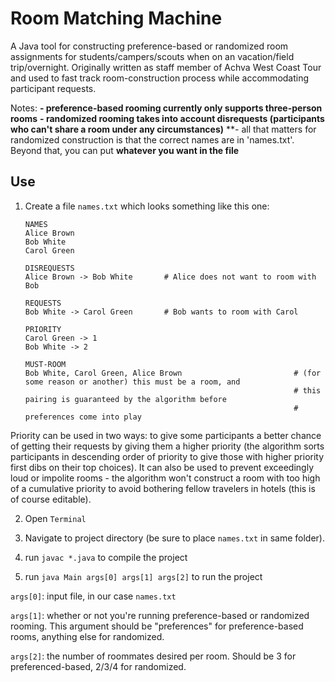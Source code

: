 # Room Matching Machine

A Java tool for constructing preference-based or randomized room assignments for students/campers/scouts when on an vacation/field trip/overnight. Originally written as staff member of Achva West Coast Tour and used to fast track room-construction process while accommodating participant requests. 

Notes: **- preference-based rooming currently only supports three-person rooms**
       **- randomized rooming takes into account disrequests (participants who can't share a room under any circumstances)**
       **- all that matters for randomized construction is that the correct names are in 'names.txt'. Beyond that, you can put 
       **whatever you want in the file**

## Use

1. Create a file `names.txt` which looks something like this one:
    ```
    NAMES
    Alice Brown
    Bob White
    Carol Green

    DISREQUESTS
    Alice Brown -> Bob White       # Alice does not want to room with Bob

    REQUESTS
    Bob White -> Carol Green       # Bob wants to room with Carol
    
    PRIORITY
    Carol Green -> 1
    Bob White -> 2
    
    MUST-ROOM
    Bob White, Carol Green, Alice Brown                         # (for some reason or another) this must be a room, and  
                                                                # this pairing is guaranteed by the algorithm before 
                                                                # preferences come into play 
    ```
Priority can be used in two ways: to give some participants a better chance of getting their requests by giving them a higher priority (the algorithm sorts participants in descending order of priority to give those with higher priority first dibs on their top choices). It can also be used to prevent exceedingly loud or impolite rooms - the algorithm won't construct a room with too high of a cumulative priority to avoid bothering fellow travelers in hotels (this is of course editable). 

2. Open `Terminal`

3. Navigate to project directory (be sure to place `names.txt` in same folder). 

4. run `javac *.java` to compile the project

5. run `java Main args[0] args[1] args[2]` to run the project

`args[0]`: input file, in our case `names.txt` 
    
 `args[1]`: whether or not you're running preference-based or randomized rooming. This argument should be                "preferences" for preference-based rooms, anything else for randomized.
    
 `args[2]`: the number of roommates desired per room. Should be 3 for preferenced-based, 2/3/4 for randomized. 
